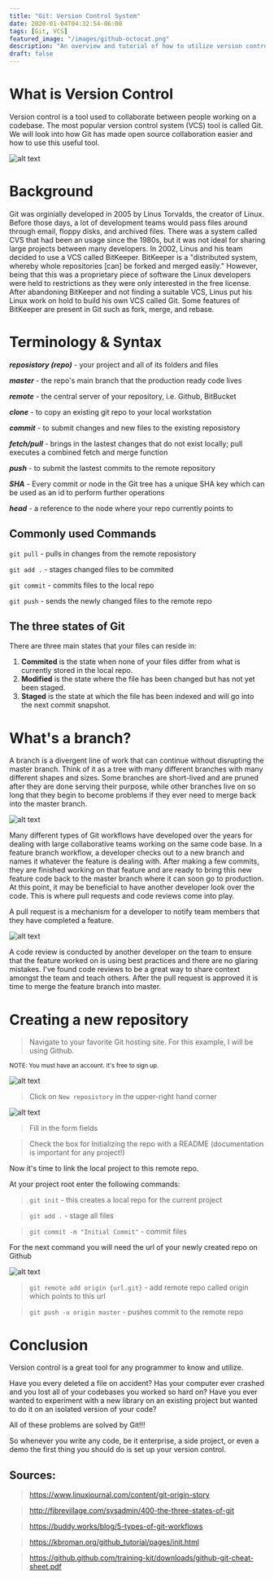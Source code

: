 ```yaml
---
title: "Git: Version Control System"
date: 2020-01-04T04:32:54-06:00
tags: [Git, VCS]
featured_image: "/images/github-octocat.png"
description: "An overview and tutorial of how to utilize version control in your day-to-day development."
draft: false
---
```


# What is Version Control

Version control is a tool used to collaborate between people working on a codebase. The most popular version control system (VCS) tool is called Git. We will look into how Git has made open source collaboration easier and how to use this useful tool.

![alt text](/images/git.png)

# Background

Git was orginially developed in 2005 by Linus Torvalds, the creator of Linux. Before those days, a lot of development teams would pass files around through email, floppy disks, and archived files. There was a system called CVS that had been an usage since the 1980s, but it was not ideal for sharing large projects between many developers. In 2002, Linus and his team decided to use a VCS called BitKeeper. BitKeeper is a "distributed system, whereby whole repositories [can] be forked and merged easily." However, being that this was a proprietary piece of software the Linux developers were held to restrictions as they were only interested in the free license. After abandoning BitKeeper and not finding a suitable VCS, Linus put his Linux work on hold to build his own VCS called Git. Some features of BitKeeper are present in Git such as fork, merge, and rebase.

# Terminology & Syntax

***reposistory (repo)*** - your project and all of its folders and files

***master*** - the repo's main branch that the production ready code lives

***remote*** - the central server of your repository, i.e. Github, BitBucket

***clone*** - to copy an existing git repo to your local workstation

***commit*** - to submit changes and new files to the existing reposistory

***fetch/pull*** - brings in the lastest changes that do not exist locally; pull executes a combined fetch and merge function

***push*** - to submit the lastest commits to the remote repository

***SHA*** - Every commit or node in the Git tree has a unique SHA key which can be used as an id to perform further operations

***head*** - a reference to the node where your repo currently points to

## Commonly used Commands

`git pull` - pulls in changes from the remote reposistory

`git add .` - stages changed files to be commited

`git commit` - commits files to the local repo

`git push` - sends the newly changed files to the remote repo

## The three states of Git

There are three main states that your files can reside in:

1. **Commited** is the state when none of your files differ from what is currently stored in the local repo. 
2. **Modified** is the state where the file has been changed but has not yet been staged.
3. **Staged** is the state at which the file has been indexed and will go into the next commit snapshot.

# What's a branch?

A branch is a divergent line of work that can continue without disrupting the master branch. Think of it as a tree with many different branches with many different shapes and sizes. Some branches are short-lived and are pruned after they are done serving their purpose, while other branches live on so long that they begin to become problems if they ever need to merge back into the master branch.

 ![alt text](/images/git-branches-merge.png)

 Many different types of Git workflows have developed over the years for dealing with large collaborative teams working on the same code base. In a feature branch workflow, a developer checks out to a new branch and names it whatever the feature is dealing with. After making a few commits, they are finished working on that feature and are ready to bring this new feature code back to the master branch where it can soon go to production. At this point, it may be beneficial to have another developer look over the code. This is where pull requests and code reviews come into play. 
 
 A pull request is a mechanism for a developer to notify team members that they have completed a feature. 
 
  ![alt text](/images/pull-request.png)
 
 A code review is conducted by another developer on the team to ensure that the feature worked on is using best practices and there are no glaring mistakes. I've found code reviews to be a great way to share context amongst the team and teach others. After the pull request is approved it is time to merge the feature branch into master.

# Creating a new repository

> Navigate to your favorite Git hosting site. For this example, I will be using Github. 

<small>NOTE: You must have an account. It's free to sign up.</small>

![alt text](/images/new_repo.png)

> Click on `New reposistory` in the upper-right hand corner

![alt text](/images/create_repo.png)

> Fill in the form fields

> Check the box for Initializing the repo with a README (documentation is important for any project!)

Now it's time to link the local project to this remote repo.

At your project root enter the following commands:

> `git init` - this creates a local repo for the current project

> `git add .` - stage all files

> `git commit -m "Initial Commit"` - commit files

For the next command you will need the url of your newly created repo on Github

![alt text](/images/clone_repo.png)

> `git remote add origin {url.git}` - add remote repo called origin which points to this url

> `git push -u origin master` - pushes commit to the remote repo

# Conclusion

Version control is a great tool for any programmer to know and utilize. 

Have you every deleted a file on accident? Has your computer ever crashed and you lost all of your codebases you worked so hard on? Have you ever wanted to experiment with a new library on an existing project but wanted to do it on an isolated version of your code? 

All of these problems are solved by Git!!!

So whenever you write any code, be it enterprise, a side project, or even a demo the first thing you should do is set up your version control.

## Sources: 

> https://www.linuxjournal.com/content/git-origin-story

> http://fibrevillage.com/sysadmin/400-the-three-states-of-git

> https://buddy.works/blog/5-types-of-git-workflows

> https://kbroman.org/github_tutorial/pages/init.html

> https://github.github.com/training-kit/downloads/github-git-cheat-sheet.pdf





